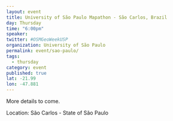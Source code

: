 ```yaml
---
layout: event
title: University of São Paulo Mapathon - São Carlos, Brazil
day: Thursday
time: "6:00pm"
speaker: 
twitter: #OSMGeoWeekUSP
organization: University of São Paulo
permalink: event/sao-paulo/
tags: 
  - thursday
category: event
published: true
lat: -21.99
lon: -47.881
---
```


More details to come.

Location: São Carlos - State of São Paulo

